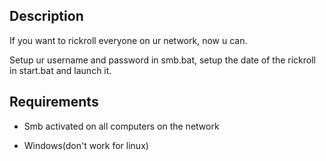 ## Description

If you want to rickroll everyone on ur network, now u can.

Setup ur username and password in smb.bat, setup the date of the rickroll in start.bat and launch it.

## Requirements

- Smb activated on all computers on the network

- Windows(don't work for linux)
